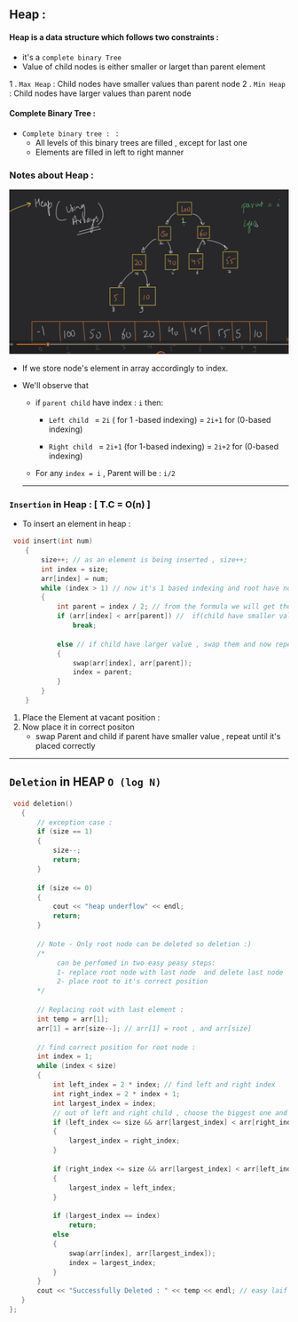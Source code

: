 ## Heap :

#### Heap is a data structure which follows two constraints :

- it's a `complete binary Tree  `
- Value of child nodes is either smaller or larget than parent element

1 . `Max Heap` : Child nodes have smaller values than parent node
2 . `Min Heap` : Child nodes have larger values than parent node

#### Complete Binary Tree :

- `Complete binary tree : ` :
  - All levels of this binary trees are filled , except for last one
  - Elements are filled in left to right manner

### Notes about Heap :

![Heap Image ](image-1.png)

- If we store node's element in array accordingly to index.
- We'll observe that

  - if `parent child` have index : `i` then:

    - `Left child ` = `2i` ( for 1 -based indexing) = `2i+1` for (0-based indexing)

    - `Right child ` = `2i+1` (for 1-based indexing) = `2i+2` for (0-based indexing)

  - For any `index = i` , Parent will be : `i/2`

  ***

### `Insertion` in Heap : [ T.C = O(n) ]

- To insert an element in heap :

```cpp
 void insert(int num)
    {
        size++; // as an element is being inserted , size++;
        int index = size;
        arr[index] = num;
        while (index > 1) // now it's 1 based indexing and root have no parent so we'll stop at index >1
        {
            int parent = index / 2; // from the formula we will get the index of parent node
            if (arr[index] < arr[parent]) //  if(child have smaller value than parent we are all good so break)
                break;

            else // if child have larger value , swap them and now repeat until we break the condition
            {
                swap(arr[index], arr[parent]);
                index = parent;
            }
        }
    }
```

1. Place the Element at vacant position :
2. Now place it in correct positon
   - swap Parent and child if parent have smaller value , repeat until it's placed correctly

---

## `Deletion` in HEAP `O (log N)`

```cpp
 void deletion()
   {
       // exception case :
       if (size == 1)
       {
           size--;
           return;
       }

       if (size <= 0)
       {
           cout << "heap underflow" << endl;
           return;
       }

       // Note - Only root node can be deleted so deletion :)
       /*
            can be perfomed in two easy peasy steps:
            1- replace root node with last node  and delete last node
            2- place root to it's correct position
       */

       // Replacing root with last element :
       int temp = arr[1];
       arr[1] = arr[size--]; // arr[1] = root , and arr[size]

       // find correct position for root node :
       int index = 1;
       while (index < size)
       {
           int left_index = 2 * index; // find left and right index
           int right_index = 2 * index + 1;
           int largest_index = index;
           // out of left and right child , choose the biggest one and replace it with root
           if (left_index <= size && arr[largest_index] < arr[right_index])
           {
               largest_index = right_index;
           }

           if (right_index <= size && arr[largest_index] < arr[left_index])
           {
               largest_index = left_index;
           }

           if (largest_index == index)
               return;
           else
           {
               swap(arr[index], arr[largest_index]);
               index = largest_index;
           }
       }
       cout << "Successfully Deleted : " << temp << endl; // easy laif
   }
};
```
